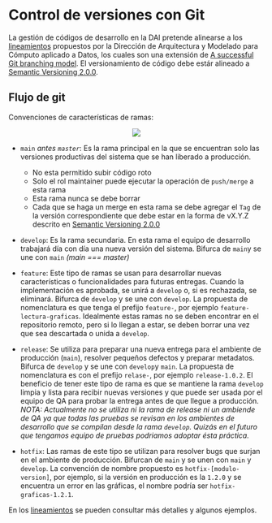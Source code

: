 # Control de versiones con Git

La gestión de códigos de desarrollo en la DAI pretende alinearse a los [lineamientos](https://conacyt-arquitectura.github.io/git/) propuestos por la Dirección de Arquitectura y Modelado para Cómputo aplicado a Datos, los cuales son una extensión de [A successful Git branching model](https://nvie.com/posts/a-successful-git-branching-model/). El versionamiento de código debe estár alineado a [Semantic Versioning 2.0.0](https://semver.org/spec/v2.0.0.html). 


## Flujo de git

Convenciones de características de ramas:
<div align="center"><img src="https://conacyt-arquitectura.github.io/assets/images/git/diagram.png" /></div>

- `main` *antes `master`*: Es la rama principal en la que se encuentran solo las versiones productivas del sistema que se han liberado a producción.
    - No esta permitido subir código roto
    - Solo el rol maintainer puede ejecutar la operación de `push/merge` a esta rama
    - Esta rama nunca se debe borrar
    - Cada que se haga un merge en esta rama se debe agregar el `Tag` de la versión correspondiente que debe estar en la forma de vX.Y.Z descrito en [Semantic Versioning 2.0.0](https://semver.org/spec/v2.0.0.html)

- `develop`: Es la rama secundaria. En esta rama el equipo de desarrollo trabajará día con día una nueva versión del sistema. Bifurca de `main`y se une con `main` *(main === master)*

- `feature`: Este tipo de ramas se usan para desarrollar nuevas características o funcionalidades para futuras entregas. Cuando la implementación es aprobada, se unirá a `develop` o, si es rechazada, se eliminará. Bifurca de `develop` y se une con `develop`. La propuesta de nomenclatura es que tenga el prefijo `feature-`, por ejemplo `feature-lectura-graficas`. Idealmente estas ramas no se deben encontrar en el repositorio remoto, pero si lo llegan a estar, se deben borrar una vez que sea descartada o unida a `develop`.

- `release`: Se utiliza para preparar una nueva entrega para el ambiente de producción (`main`), resolver pequeños defectos y preparar metadatos. Bifurca de `develop` y se une con `develop`y `main`. La propuesta de nomenclatura es con el prefijo `relase-`, por ejemplo `release-1.0.2`. El beneficio de tener este tipo de rama es que se mantiene la rama `develop` limpia y lista para recibir nuevas versiones y que puede ser usada por el equipo de QA para probar la entrega antes de que llegue a producción. *NOTA: Actualmente no se utiliza ni la rama de release ni un ambiende de QA ya que todas las pruebas se revisan en los ambientes de desarrollo que se compilan desde la rama `develop`. Quizás en el futuro que tengamos equipo de pruebas podriamos adoptar ésta práctica.*

- `hotfix`: Las ramas de este tipo se utilizan para resolver bugs que surjan en el ambiente de producción. Bifurcan de  `main` y se unen con `main` y `develop`. La convención de nombre propuesto es `hotfix-[modulo-version]`, por ejemplo, si la versión en producción es la `1.2.0` y se encuentra un error en las gráficas, el nombre podría ser `hotfix-graficas-1.2.1`.

En los [lineamientos](https://conacyt-arquitectura.github.io/git/) se pueden consultar más detalles y algunos ejemplos.
